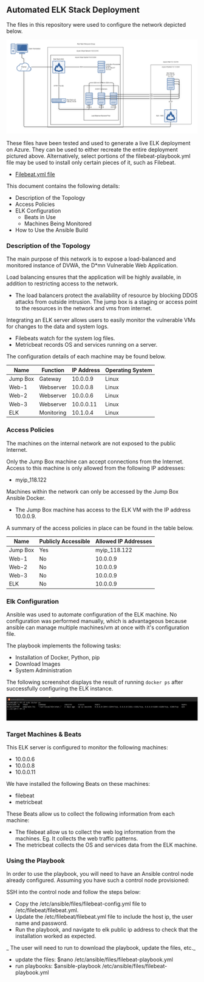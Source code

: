 ## Automated ELK Stack Deployment

The files in this repository were used to configure the network depicted below.

![Cloud security diagram with ELK](Diagrams/Mekete_12-Cloud-Security-elk.png)

These files have been tested and used to generate a live ELK deployment on Azure. They can be used to either recreate the entire deployment pictured above. Alternatively, select portions of the filebeat-playbook.yml file may be used to install only certain pieces of it, such as Filebeat.

  - [Filebeat.yml file](Ansible/filebeat-playbook.yml)

This document contains the following details:
- Description of the Topology
- Access Policies
- ELK Configuration
  - Beats in Use
  - Machines Being Monitored
- How to Use the Ansible Build


### Description of the Topology

The main purpose of this network is to expose a load-balanced and monitored instance of DVWA, the D*mn Vulnerable Web Application.

Load balancing ensures that the application will be highly available, in addition to restricting access to the network.
- The load balancers protect the availability of resource by blocking DDOS attacks from outside intrusion. The jump box is a staging or access point to the resources in the network and vms from internet.

Integrating an ELK server allows users to easily monitor the vulnerable VMs for changes to the data and system logs.
- Filebeats watch for the system log files.
- Metricbeat records OS and services running on a server.

The configuration details of each machine may be found below.


| Name     | Function   | IP Address | Operating System |
|----------|------------|------------|------------------|
| Jump Box | Gateway    | 10.0.0.9   | Linux            |
| Web-1    | Webserver  | 10.0.0.8   | Linux            |
| Web-2    | Webserver  | 10.0.0.6   | Linux            |
| Web-3    | Webserver  | 10.0.0.11  | Linux            |
| ELK      | Monitoring | 10.1.0.4   | Linux            |


### Access Policies

The machines on the internal network are not exposed to the public Internet. 

Only the Jump Box machine can accept connections from the Internet. Access to this machine is only allowed from the following IP addresses:
- myip_118.122

Machines within the network can only be accessed by the Jump Box Ansible Docker.
- The Jump Box machine has access to the ELK VM with the IP address 10.0.0.9.

A summary of the access policies in place can be found in the table below.


| Name     | Publicly Accessible | Allowed IP Addresses |
|----------|---------------------|----------------------|
| Jump Box | Yes                 | myip_118.122         |
| Web-1    | No                  | 10.0.0.9             |
| Web-2    | No                  | 10.0.0.9             |
| Web-3    | No                  | 10.0.0.9             |
| ELK      | No                  | 10.0.0.9             |


### Elk Configuration

Ansible was used to automate configuration of the ELK machine. No configuration was performed manually, which is advantageous because ansible can manage multiple machines/vm at once with it's configuration file.

The playbook implements the following tasks:

- Installation of Docker, Python, pip
- Download Images
- System Administration

The following screenshot displays the result of running `docker ps` after successfully configuring the ELK instance.


![](Images/docker_ps_output.png)

### Target Machines & Beats
This ELK server is configured to monitor the following machines:
- 10.0.0.6
- 10.0.0.8
- 10.0.0.11

We have installed the following Beats on these machines:
- filebeat
- metricbeat

These Beats allow us to collect the following information from each machine:
- The filebeat allow us to collect the web log information from the machines. Eg. It collects the web traffic patterns.
- The metricbeat collects the OS and services data from the ELK machine.

### Using the Playbook
In order to use the playbook, you will need to have an Ansible control node already configured. Assuming you have such a control node provisioned: 

SSH into the control node and follow the steps below:
- Copy the /etc/ansible/files/filebeat-config.yml file to /etc/filebeat/filebeat.yml.
- Update the /etc/filebeat/filebeat.yml file to include the host ip, the user name and password.
- Run the playbook, and navigate to elk public ip address to check that the installation worked as expected.

_ The user will need to run to download the playbook, update the files, etc._

- update the files: $nano /etc/ansible/files/filebeat-playbook.yml
- run playbooks: $ansible-playbook /etc/ansible/files/filebeat-playbook.yml